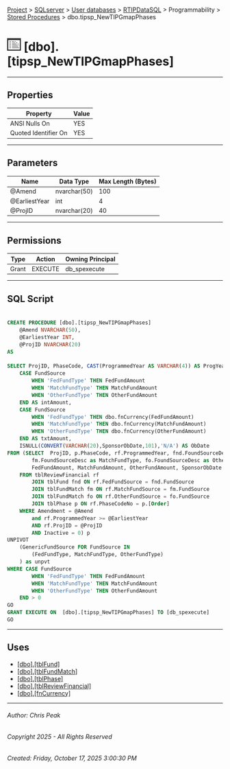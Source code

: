 #### 

[Project](../../../../../index.md) > [SQLserver](../../../../index.md) > [User databases](../../../index.md) > [RTIPDataSQL](../../index.md) > Programmability > [Stored Procedures](Stored_Procedures.md) > dbo.tipsp_NewTIPGmapPhases

# ![Stored Procedures](../../../../../Images/StoredProcedure32.png) [dbo].[tipsp_NewTIPGmapPhases]

---

## <a name="#properties"></a>Properties

| Property | Value |
|---|---|
| ANSI Nulls On | YES |
| Quoted Identifier On | YES |


---

## <a name="#parameters"></a>Parameters

| Name | Data Type | Max Length (Bytes) |
|---|---|---|
| @Amend | nvarchar(50) | 100 |
| @EarliestYear | int | 4 |
| @ProjID | nvarchar(20) | 40 |


---

## <a name="#permissions"></a>Permissions

| Type | Action | Owning Principal |
|---|---|---|
| Grant | EXECUTE | db_spexecute |


---

## <a name="#sqlscript"></a>SQL Script

```sql

CREATE PROCEDURE [dbo].[tipsp_NewTIPGmapPhases] 
	@Amend NVARCHAR(50),
	@EarliestYear INT,
	@ProjID NVARCHAR(20)
AS

SELECT ProjID, PhaseCode, CAST(ProgrammedYear AS VARCHAR(4)) AS ProgYear, FundSource, GenericFundSource,
	CASE FundSource
		WHEN 'FedFundType' THEN FedFundAmount
		WHEN 'MatchFundType' THEN MatchFundAmount
		WHEN 'OtherFundType' THEN OtherFundAmount
	END AS intAmount,	
	CASE FundSource
		WHEN 'FedFundType' THEN dbo.fnCurrency(FedFundAmount)
		WHEN 'MatchFundType' THEN dbo.fnCurrency(MatchFundAmount)
		WHEN 'OtherFundType' THEN dbo.fnCurrency(OtherFundAmount)
	END AS txtAmount,
	ISNULL(CONVERT(VARCHAR(20),SponsorObDate,101),'N/A') AS ObDate
FROM (SELECT  ProjID, p.PhaseCode, rf.ProgrammedYear, fnd.FoundSourceDesc as FedFundType,
		fm.FoundSourceDesc as MatchFundType, fo.FoundSourceDesc as OtherFundType,
		FedFundAmount, MatchFundAmount, OtherFundAmount, SponsorObDate
	FROM tblReviewFinancial rf
		JOIN tblFund fnd ON rf.FedFundSource = fnd.FundSource
		JOIN tblFundMatch fm ON rf.MatchFundSource = fm.FundSource
		JOIN tblFundMatch fo ON rf.OtherFundSource = fo.FundSource
		JOIN tblPhase p ON rf.PhaseCodeNo = p.[Order]
	WHERE Amendment = @Amend
		and rf.ProgrammedYear >= @EarliestYear 
		AND rf.ProjID = @ProjID
		AND Inactive = 0) p
UNPIVOT 
	(GenericFundSource FOR FundSource IN 
		(FedFundType, MatchFundType, OtherFundType)
	) as unpvt
WHERE CASE FundSource
		WHEN 'FedFundType' THEN FedFundAmount
		WHEN 'MatchFundType' THEN MatchFundAmount
		WHEN 'OtherFundType' THEN OtherFundAmount
	END > 0
GO
GRANT EXECUTE ON  [dbo].[tipsp_NewTIPGmapPhases] TO [db_spexecute]
GO

```


---

## <a name="#uses"></a>Uses

* [[dbo].[tblFund]](../../Tables/dbo_tblFund.md)
* [[dbo].[tblFundMatch]](../../Tables/dbo_tblFundMatch.md)
* [[dbo].[tblPhase]](../../Tables/dbo_tblPhase.md)
* [[dbo].[tblReviewFinancial]](../../Tables/dbo_tblReviewFinancial.md)
* [[dbo].[fnCurrency]](../Functions/Scalar-valued_Functions/dbo_fnCurrency.md)


---

###### Author:  Chris Peak

###### Copyright 2025 - All Rights Reserved

###### Created: Friday, October 17, 2025 3:00:30 PM

